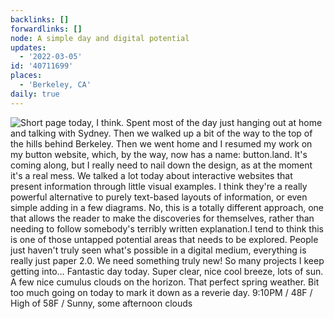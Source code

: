 ```yaml
---
backlinks: []
forwardlinks: []
node: A simple day and digital potential
updates:
  - '2022-03-05'
id: '40711699'
places:
  - 'Berkeley, CA'
daily: true
---
```

![Short page today, I think. Spent most of the day just hanging out at home and talking with Sydney. Then we walked up a bit of the way to the top of the hills behind Berkeley. Then we went home and I resumed my work on my button website, which, by the way, now has a name: button.land. It's coming along, but I really need to nail down the design, as at the moment it's a real mess. We talked a lot today about interactive websites that present information through little visual examples. I think they're a really powerful alternative to purely text-based layouts of information, or even simple adding in a few diagrams. No, this is a totally different approach, one that allows the reader to make the discoveries for themselves, rather than needing to follow somebody's terribly written explanation.I tend to think this is one of those untapped potential areas that needs to be explored. People just haven't truly seen what's possible in a digital medium, everything is really just paper 2.0. We need something truly new! So many projects I keep getting into… Fantastic day today. Super clear, nice cool breeze, lots of sun. A few nice cumulus clouds on the horizon. That perfect spring weather. Bit too much going on today to mark it down as a reverie day. 9:10PM / 48F / High of 58F / Sunny, some afternoon clouds](images/40711699/yfWnPbrCaB-daily.webp "")
